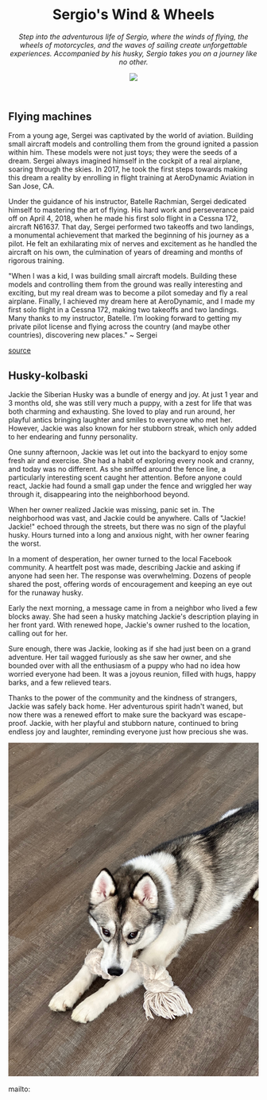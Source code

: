 <header>


# Sergio's Wind & Wheels

_Step into the adventurous life of Sergio, where the winds of flying, the wheels of motorcycles, and the waves of sailing create unforgettable experiences. Accompanied by his husky, Sergio takes you on a journey like no other._

![](/static/logo/logo.png)

</header>


## Flying machines

From a young age, Sergei was captivated by the world of aviation. Building small aircraft models and controlling them from the ground ignited a passion within him. These models were not just toys; they were the seeds of a dream. Sergei always imagined himself in the cockpit of a real airplane, soaring through the skies. In 2017, he took the first steps towards making this dream a reality by enrolling in flight training at AeroDynamic Aviation in San Jose, CA.

Under the guidance of his instructor, Batelle Rachmian, Sergei dedicated himself to mastering the art of flying. His hard work and perseverance paid off on April 4, 2018, when he made his first solo flight in a Cessna 172, aircraft N61637. That day, Sergei performed two takeoffs and two landings, a monumental achievement that marked the beginning of his journey as a pilot. He felt an exhilarating mix of nerves and excitement as he handled the aircraft on his own, the culmination of years of dreaming and months of rigorous training.

"When I was a kid, I was building small aircraft models. Building these models and controlling them from the ground was really interesting and exciting, but my real dream was to become a pilot someday and fly a real airplane. Finally, I achieved my dream here at AeroDynamic, and I made my first solo flight in a Cessna 172, making two takeoffs and two landings. Many thanks to my instructor, Batelle. I’m looking forward to getting my private pilot license and flying across the country (and maybe other countries), discovering new places." ~ Sergei

[source](https://www.aerodynamicaviation.com/first-solo-flight-sergei-pichugin/)

## Husky-kolbaski

Jackie the Siberian Husky was a bundle of energy and joy. At just 1 year and 3 months old, she was still very much a puppy, with a zest for life that was both charming and exhausting. She loved to play and run around, her playful antics bringing laughter and smiles to everyone who met her. However, Jackie was also known for her stubborn streak, which only added to her endearing and funny personality.

One sunny afternoon, Jackie was let out into the backyard to enjoy some fresh air and exercise. She had a habit of exploring every nook and cranny, and today was no different. As she sniffed around the fence line, a particularly interesting scent caught her attention. Before anyone could react, Jackie had found a small gap under the fence and wriggled her way through it, disappearing into the neighborhood beyond.

When her owner realized Jackie was missing, panic set in. The neighborhood was vast, and Jackie could be anywhere. Calls of "Jackie! Jackie!" echoed through the streets, but there was no sign of the playful husky. Hours turned into a long and anxious night, with her owner fearing the worst.

In a moment of desperation, her owner turned to the local Facebook community. A heartfelt post was made, describing Jackie and asking if anyone had seen her. The response was overwhelming. Dozens of people shared the post, offering words of encouragement and keeping an eye out for the runaway husky.

Early the next morning, a message came in from a neighbor who lived a few blocks away. She had seen a husky matching Jackie's description playing in her front yard. With renewed hope, Jackie's owner rushed to the location, calling out for her.

Sure enough, there was Jackie, looking as if she had just been on a grand adventure. Her tail wagged furiously as she saw her owner, and she bounded over with all the enthusiasm of a puppy who had no idea how worried everyone had been. It was a joyous reunion, filled with hugs, happy barks, and a few relieved tears.

Thanks to the power of the community and the kindness of strangers, Jackie was safely back home. Her adventurous spirit hadn't waned, but now there was a renewed effort to make sure the backyard was escape-proof. Jackie, with her playful and stubborn nature, continued to bring endless joy and laughter, reminding everyone just how precious she was.

![](static/photos/husky/050124-husky-toy-cable-look.jpeg)

<footer>
mailto: 
</footer>
